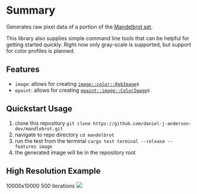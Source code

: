 # Summary
Generates raw pixel data of a portion of the [Mandelbrot set](https://en.wikipedia.org/wiki/Mandelbrot_set).

This library also supplies simple command line tools that can be helpful for getting started quickly.
Right now only gray-scale is supported, but support for color profiles is planned.

## Features
- `image`: allows for creating [`image::color::RgbImage`](https://docs.rs/image/latest/image/type.RgbImage.html)s
- `epaint`: allows for creating [`epaint::image::ColorImage`]("https://docs.rs/epaint/latest/epaint/image/struct.ColorImage.html")s

## Quickstart Usage
1. clone this repository `git clone https://github.com/daniel-j-anderson-dev/mandlebrot.git`
2. navigate to repo directory `cd mandelbrot`
3. run the test from the terminal `cargo test terminal --release --features image`
4. the generated image will be in the repository root

## High Resolution Example
10000x10000
500 iterations
<img src="mandelbrot_10000x10000_500_iter.png">
